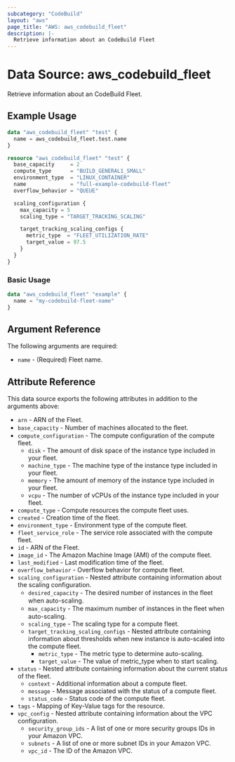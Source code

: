 ```yaml
---
subcategory: "CodeBuild"
layout: "aws"
page_title: "AWS: aws_codebuild_fleet"
description: |-
  Retrieve information about an CodeBuild Fleet
---
```


# Data Source: aws_codebuild_fleet

Retrieve information about an CodeBuild Fleet.

## Example Usage

```terraform
data "aws_codebuild_fleet" "test" {
  name = aws_codebuild_fleet.test.name
}

resource "aws_codebuild_fleet" "test" {
  base_capacity     = 2
  compute_type      = "BUILD_GENERAL1_SMALL"
  environment_type  = "LINUX_CONTAINER"
  name              = "full-example-codebuild-fleet"
  overflow_behavior = "QUEUE"

  scaling_configuration {
    max_capacity = 5
    scaling_type = "TARGET_TRACKING_SCALING"

    target_tracking_scaling_configs {
      metric_type  = "FLEET_UTILIZATION_RATE"
      target_value = 97.5
    }
  }
}
```

### Basic Usage

```terraform
data "aws_codebuild_fleet" "example" {
  name = "my-codebuild-fleet-name"
}
```

## Argument Reference

The following arguments are required:

* `name` - (Required) Fleet name.

## Attribute Reference

This data source exports the following attributes in addition to the arguments above:

* `arn` - ARN of the Fleet.
* `base_capacity` - Number of machines allocated to the ﬂeet.
* `compute_configuration` - The compute configuration of the compute fleet.
    * `disk` - The amount of disk space of the instance type included in your fleet.
    * `machine_type` - The machine type of the instance type included in your fleet.
    * `memory` - The amount of memory of the instance type included in your fleet.
    * `vcpu` - The number of vCPUs of the instance type included in your fleet.
* `compute_type` - Compute resources the compute fleet uses.
* `created` - Creation time of the fleet.
* `environment_type` - Environment type of the compute fleet.
* `fleet_service_role` - The service role associated with the compute fleet.
* `id` - ARN of the Fleet.
* `image_id` - The Amazon Machine Image (AMI) of the compute fleet.
* `last_modified` - Last modification time of the fleet.
* `overflow_behavior` - Overflow behavior for compute fleet.
* `scaling_configuration` -  Nested attribute containing information about the scaling configuration.
    * `desired_capacity` - The desired number of instances in the ﬂeet when auto-scaling.
    * `max_capacity` - The maximum number of instances in the ﬂeet when auto-scaling.
    * `scaling_type` - The scaling type for a compute fleet.
    * `target_tracking_scaling_configs` - Nested attribute containing information about thresholds when new instance is auto-scaled into the compute fleet.
        * `metric_type` - The metric type to determine auto-scaling.
        * `target_value` - The value of metric_type when to start scaling.
* `status` - Nested attribute containing information about the current status of the fleet.
    * `context` - Additional information about a compute fleet.
    * `message` - Message associated with the status of a compute fleet.
    * `status_code` - Status code of the compute fleet.
* `tags` - Mapping of Key-Value tags for the resource.
* `vpc_config` - Nested attribute containing information about the VPC configuration.
    * `security_group_ids` - A list of one or more security groups IDs in your Amazon VPC.
    * `subnets` - A list of one or more subnet IDs in your Amazon VPC.
    * `vpc_id` - The ID of the Amazon VPC.
